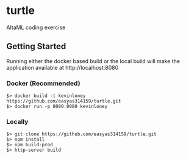 # turtle
AltaML coding exercise

## Getting Started

Running either the docker based build or the local build will make the application available at http://localhost:8080

### Docker (Recommended)
```shell
$> docker build -t kevinloney https://github.com/easyas314159/turtle.git
$> docker run -p 8080:8080 kevinloney
```

### Locally
```shell
$> git clone https://github.com/easyas314159/turtle.git
$> npm install
$> npm build-prod
$> http-server build
```
